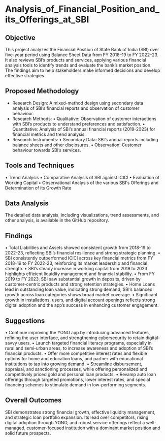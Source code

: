 # Analysis_of_Financial_Position_and_its_Offerings_at_SBI
## Objective
This project analyzes the Financial Position of State Bank of India (SBI) over five-year period using Balance Sheet Data from FY 2018–19 to FY 2022–23. It also reviews SBI’s products and services, applying various financial analysis tools to identify trends and evaluate the bank’s market position. The findings aim to help stakeholders make informed decisions and develop effective strategies.
## Proposed Methodology
- Research Design: A mixed-method design using secondary data analysis of SBI’s financial reports and observation of customer behaviour.
- Research Methods:
    •	Qualitative: Observation of customer interactions with SBI’s products to understand preferences and satisfaction.
    •	Quantitative: Analysis of SBI’s annual financial reports (2019-2023) for financial metrics and trend analysis.
- Research Instruments:
    •	Secondary Data: SBI’s annual reports including balance sheets and other disclosures.
    •	Observation: Customer behaviour towards SBI’s services.
## Tools and Techniques
•	Trend Analysis
•	Comparative Analysis of SBI against ICICI
•	Evaluation of Working Capital
•	Observational Analysis of the various SBI's Offerings and Determination of its Growth Rate
## Data Analysis
The detailed data analysis, including visualizations, trend assessments, and other analysis, is available in the GitHub repository.
## Findings
•	Total Liabilities and Assets showed consistent growth from 2018-19 to 2022-23, reflecting SBI’s financial resilience and strong strategic planning.
•	SBI consistently outperformed ICICI across key financial metrics from FY 2018-19 to FY 2022-23, reinforcing its market leadership and financial strength.
•	SBI’s steady increase in working capital from 2019 to 2023 highlights efficient liquidity management and financial stability.
•	From FY 2019 to FY 2023, SBI saw substantial growth in deposits, driven by customer-centric products and strong retention strategies.
•	Home Loans lead in outstanding loan value, indicating strong demand; SBI’s balanced growth across loan categories shows broad market coverage.
•	Significant growth in installations, users, and digital account openings reflects strong digital adoption and the app’s success in enhancing customer engagement.
## Suggestions
•	Continue improving the YONO app by introducing advanced features, refining the user interface, and strengthening cybersecurity to retain digital-savvy users.
•	Launch targeted financial literacy programs, especially in rural and semi-urban areas, to increase awareness and adoption of SBI’s financial products.
•	Offer more competitive interest rates and flexible options for home and education loans, and partner with educational institutions to tap into growing demand.
•	Streamline disbursement, appraisal, and sanctioning processes, while offering personalized and competitively priced gold and personal loan products.
•	Revamp auto loan offerings through targeted promotions, lower interest rates, and special financing schemes to stimulate demand in low-performing segments.
## Overall Outcomes
SBI demonstrates strong financial growth, effective liquidity management, and strategic loan portfolio expansion. Its lead over competitors, rising digital adoption through YONO, and robust service offerings reflect a well-managed, customer-focused institution with a dominant market position and solid future prospects.
